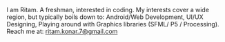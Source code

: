 I am Ritam. A freshman, interested in coding.
My interests cover a wide region, but typically boils down to:
Android/Web Development, UI/UX Designing,
Playing around with Graphics libraries (SFML/ P5 / Processing).
Reach me at: ritam.konar.7@gmail.com

<!---
ritamk/ritamk is a ✨ special ✨ repository because its `README.md` (this file) appears on your GitHub profile.
You can click the Preview link to take a look at your changes.
--->
